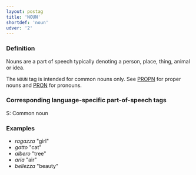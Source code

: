 ```yaml
---
layout: postag
title: 'NOUN'
shortdef: 'noun'
udver: '2'
---
```



### Definition

Nouns are a part of speech typically denoting a person, place, thing, animal or idea.

The `NOUN` tag is intended for common nouns only. See [PROPN]() for
proper nouns and [PRON]() for pronouns.


### Corresponding language-specific part-of-speech tags

S:	Common noun


### Examples

- _ragazza_ "girl"
- _gatto_ "cat"
- _albero_ "tree"
- _aria_ "air"
- _bellezza_ "beauty"
<!-- Interlanguage links updated Út 9. května 2023, 20:03:25 CEST -->
